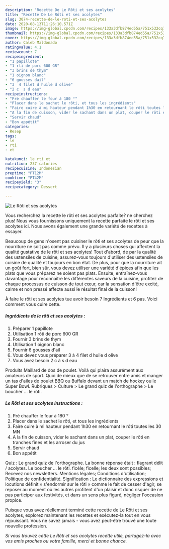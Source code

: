 ```yaml
---
description: "Recette De Le Rôti et ses acolytes"
title: "Recette De Le Rôti et ses acolytes"
slug: 3074-recette-de-le-roti-et-ses-acolytes
date: 2020-08-13T11:26:10.571Z
image: https://img-global.cpcdn.com/recipes/133a3dfb874ed55a/751x532cq70/le-roti-et-ses-acolytes-photo-principale-de-la-recette.jpg
thumbnail: https://img-global.cpcdn.com/recipes/133a3dfb874ed55a/751x532cq70/le-roti-et-ses-acolytes-photo-principale-de-la-recette.jpg
cover: https://img-global.cpcdn.com/recipes/133a3dfb874ed55a/751x532cq70/le-roti-et-ses-acolytes-photo-principale-de-la-recette.jpg
author: Caleb Maldonado
ratingvalue: 4.1
reviewcount: 7
recipeingredient:
- "1 papillote"
- "1 rti de porc 600 GR"
- "3 brins de thym"
- "1 oignon blanc"
- "6 gousses dail"
- "3  4 filet d huile d olive"
- "2 c  s d eau"
recipeinstructions:
- "Pré chauffer le four à 180 °"
- "Placer dans le sachet le rôti, et tous les ingrédients"
- "Faire cuire à mi hauteur pendant 1h30 en retournant le rôti toutes les 30 MN"
- "A la fin de cuisson, vider le sachant dans un plat, couper le rôti en tranches fines et les arroser du jus"
- "Servir chaud"
- "Bon appétit"
categories:
- Resep
tags:
- le
- rti
- et

katakunci: le rti et 
nutrition: 237 calories
recipecuisine: Indonesian
preptime: "PT12M"
cooktime: "PT42M"
recipeyield: "3"
recipecategory: Dessert

---
```



![Le Rôti et ses acolytes](https://img-global.cpcdn.com/recipes/133a3dfb874ed55a/751x532cq70/le-roti-et-ses-acolytes-photo-principale-de-la-recette.jpg)

Vous recherchez la recette le rôti et ses acolytes parfaite? ne cherchez plus! Nous vous fournissons uniquement la recette parfaite le rôti et ses acolytes ici. Nous avons également une grande variété de recettes à essayer.

Beaucoup de gens n'osent pas cuisiner le rôti et ses acolytes de peur que la nourriture ne soit pas comme prévu. Il y a plusieurs choses qui affectent la qualité gustative de le rôti et ses acolytes! Tout d'abord, de par la qualité des ustensiles de cuisine, assurez-vous toujours d'utiliser des ustensiles de cuisine de qualité et toujours en bon état. De plus, pour que la nourriture ait un goût fort, bien sûr, vous devez utiliser une variété d'épices afin que les plats que vous préparez ne soient pas plats. Ensuite, entraînez-vous davantage pour reconnaître les différentes saveurs de la cuisine, profitez de chaque processus de cuisson de tout cœur, car la sensation d'être excité, calme et non pressé affecte aussi le résultat final de la cuisson!

<!--inarticleads1-->

À faire le rôti et ses acolytes tue avoir besoin 7 Ingrédients et 6 pas. Voici comment vous cuire cette.

##### Ingrédients de le rôti et ses acolytes :

1. Préparer 1 papillote
1. Utilisation 1 rôti de porc 600 GR
1. Fournir 3 brins de thym
1. Utilisation 1 oignon blanc
1. Fournir 6 gousses d&#39;ail
1. Vous devez vous préparer 3 à 4 filet d huile d olive
1. Vous avez besoin 2 c à s d eau


Produits Maillard de dos de poulet. Voilà qui plaira assurément aux amateurs de sport. Quoi de mieux que de se retrouver entre amis et manger un tas d&#39;ailes de poulet BBQ ou Buffalo devant un match de hockey ou le Super Bowl. Rubriques &gt; Culture &gt; Le grand quiz de l&#39;orthographe &gt; Le boucher … le rôti. 

<!--inarticleads2-->

##### Le Rôti et ses acolytes instructions :

1. Pré chauffer le four à 180 °
1. Placer dans le sachet le rôti, et tous les ingrédients
1. Faire cuire à mi hauteur pendant 1h30 en retournant le rôti toutes les 30 MN
1. A la fin de cuisson, vider le sachant dans un plat, couper le rôti en tranches fines et les arroser du jus
1. Servir chaud
1. Bon appétit


Quiz : Le grand quiz de l&#39;orthographe. La bonne réponse était : flagrant délit / acolytes. Le boucher … le rôti. ficèle; ficelle; les deux sont possibles; Recevez nos newsletters. Mentions légales; Conditions d&#39;utilisation; Politique de confidentialité. Signification : Le dictionnaire des expressions et locutions définit « s&#39;endormir sur le rôti » comme le fait de cesser d&#39;agir, se reposer au moment où les autres profitent d&#39;un plaisir et donc risquer de ne pas participer aux festivités, et dans un sens plus figuré, négliger l&#39;occasion propice. 

<!--inarticleads1-->

<p>
Puisque vous avez réellement terminé cette recette de Le Rôti et ses acolytes, explorez maintenant les recettes et exécutez-la tout en vous réjouissant. Vous ne savez jamais - vous avez peut-être trouvé une toute nouvelle profession.
</p>

<p>
<i>Si vous trouvez cette Le Rôti et ses acolytes recette utile, partagez-la avec vos amis proches ou votre famille, merci et bonne chance.</i>
</p>
